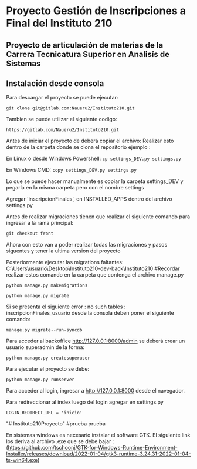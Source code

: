 # Proyecto Gestión de Inscripciones a Final del **Instituto 210**

## Proyecto de articulación de materias de la Carrera Tecnicatura Superior en Analisís de Sistemas

## Instalación desde consola

Para descargar el proyecto se puede ejecutar:

`git clone git@gitlab.com:Naueru2/Instituto210.git`

Tambien se puede utilizar el siguiente codigo:

`https://gitlab.com/Naueru2/Instituto210.git`

Antes de iniciar el proyecto de deberá copiar el archivo:
Realizar esto dentro de la carpeta donde se clona el repositorio ejemplo : 


En Linux o desde Windows Powershell:
`cp settings_DEV.py settings.py`

En Windows CMD:
`copy settings_DEV.py settings.py`

Lo que se puede hacer manualmente es copiar la carpeta settings_DEV y pegarla en la misma carpeta pero con el nombre settings

Agregar 'inscripcionFinales', en INSTALLED_APPS dentro del archivo settings.py

Antes de realizar migraciones tienen que realizar el siguiente comando para ingresar a la rama principal:

`git checkout front`

Ahora con esto van a poder realizar todas las migraciones y pasos siguentes y tener la ultima version del proyecto

Posteriormente ejecutar las migrations faltantes:
C:\Users\usuario\Desktop\Instituto210-dev-back\Instituto210
#Recordar realizar estos comando en la carpeta que contenga el archivo manage.py

`python manage.py makemigrations`

`python manage.py migrate`

Si se presenta el siguiente error : no such tables : inscripcionFinales_usuario desde la consola deben poner el siguiente comando:

`manage.py migrate--run-syncdb`

Para acceder al backoffice http://127.0.0.1:8000/admin se deberá crear un usuario superadmin de la forma:

`python manage.py createsuperuser`

Para ejecutar el proyecto se debe:

`python manage.py runserver`

Para acceder al login, ingresar a http://127.0.0.1:8000 desde el navegador.

Para redireccionar al index luego del login agregar en settings.py

`LOGIN_REDIRECT_URL = 'inicio'`
<!-- Fin -->
"# Instituto210Proyecto"
#prueba prueba

En sistemas windows es necesario instalar el software GTK. El siguiente link los deriva al archivo .exe que se debe bajar : (https://github.com/tschoonj/GTK-for-Windows-Runtime-Environment-Installer/releases/download/2022-01-04/gtk3-runtime-3.24.31-2022-01-04-ts-win64.exe)